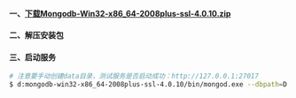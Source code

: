 #### 一、[下载Mongodb-Win32-x86_64-2008plus-ssl-4.0.10.zip](https://fastdl.mongodb.org/win32/mongodb-win32-x86_64-2008plus-ssl-4.0.10.zip)
#### 二、解压安装包
#### 三、启动服务
```bash
# 注意要手动创建data目录，测试服务是否启动成功：http://127.0.0.1:27017
$ d:mongodb-win32-x86_64-2008plus-ssl-4.0.10/bin/mongod.exe --dbpath=D:\mongodb-win32-x86_64-2008plus-ssl-4.0.10\data   
```

